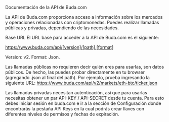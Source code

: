 Documentación de la API de Buda.com

La API de Buda.com proporciona acceso a información sobre los mercados y operaciones relacionadas con criptomonedas.
Puedes realizar llamadas públicas y privadas, dependiendo de las necesidades. 

Base URL
El URL base para acceder a la API de Buda.com es el siguiente:

https://www.buda.com/api/[version]/[path].[format]

Version: v2.
Format: Json.

Las llamadas públicas no requieren decir quién eres para usarlas, son datos públicos. 
De hecho, las puedes probar directamente en tu browser (agregando .json al final del path). 
Por ejemplo, prueba ingresando la siguiente URL: https://www.buda.com/api/v2/markets/eth-btc/ticker.json


Las llamadas privadas necesitan autenticación, así que para usarlas necesitas obtener un par API-KEY / API-SECRET desde tu cuenta. 
Para esto debes iniciar sesión en buda.com e ir a la sección de Configuración donde encontrarás la pestaña API Keys en la cual podrás 
crear llaves con diferentes niveles de permisos y fechas de expiración.
